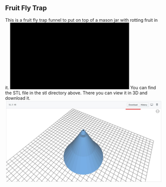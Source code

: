 ## Fruit Fly Trap

This is a fruit fly trap funnel to put on top of a mason jar with rotting fruit in it.
![alt text](https://github.com/WillWelker/3d-print/blob/master/fly-trap/fruit-fly.gif "Trap")
You can find the STL file in the stl directory above.  There you can view it in 3D and download it.
![alt text](https://github.com/WillWelker/3d-print/blob/master/fly-trap/stl.jpg "STL")
